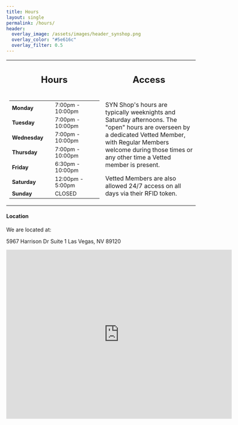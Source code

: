 ```yaml
---
title: Hours
layout: single
permalink: /hours/
header:
  overlay_image: /assets/images/header_synshop.png
  overlay_color: "#5e616c"
  overlay_filter: 0.5
---
```

<table style="width:%;">
<tr>
<th style="width:20%"><h2>Hours</h2></th>
<th style="width:30%"><h2>Access</h2></th>
</tr>
<tr>
<td>
  <!-- 
  NOTE:
    If you change any of the HTML structure of this table, please be aware that 
    the Shop Discord bot (https://github.com/synshop/discord_faqbot) consumes
    it to populate its "shop hours?" response, so please test and report any
    breakages by creating an issue in the discord_faqbot repo.
  -->
  <table id="shophours" style="font-size: .90em;">
    <tr><td style="border:0px;width:100px;"><b>Monday</b></td><td style="border:0px;">7:00pm - 10:00pm</td></tr>  
    <tr><td style="border:0px;"><b>Tuesday</b></td><td style="border:0px;">7:00pm - 10:00pm</td></tr>  
    <tr><td style="border:0px;"><b>Wednesday</b></td><td style="border:0px;">7:00pm - 10:00pm</td></tr>  
    <tr><td style="border:0px;"><b>Thursday</b></td><td style="border:0px;">7:00pm - 10:00pm</td></tr>  
    <tr><td style="border:0px;"><b>Friday</b></td><td style="border:0px;">6:30pm - 10:00pm</td></tr>
    <tr><td style="border:0px;"><b>Saturday</b></td><td style="border:0px;">12:00pm - 5:00pm</td></tr>
    <tr><td style="border:0px;"><b>Sunday</b></td><td style="border:0px;">CLOSED</td></tr>
  </table>
</td>
<td style="vertical-align:top;">
  <p>
  SYN Shop's hours are typically weeknights and Saturday afternoons. The "open" hours are overseen by a dedicated Vetted Member, with Regular Members welcome during those times or any other time a Vetted member is present.
  </p>
  <p>Vetted Members are also allowed 24/7 access on all days via their RFID token.</p>
</td>
</tr>
</table>

#### Location
We are located at:

5967 Harrison Dr
Suite 1
Las Vegas, NV 89120

<iframe src="https://www.google.com/maps/embed?pb=!1m18!1m12!1m3!1d3224.4881084245717!2d-115.11650898220648!3d36.081587800242225!2m3!1f0!2f0!3f0!3m2!1i1024!2i768!4f13.1!3m3!1m2!1s0x80c8c39ffd8fb8d1%3A0x90dd755bc883a2b!2sSYN%20Shop!5e0!3m2!1sen!2sus!4v1691013517724!5m2!1sen!2sus" width="600" height="450" style="border:0;" allowfullscreen="" loading="lazy" referrerpolicy="no-referrer-when-downgrade"></iframe>